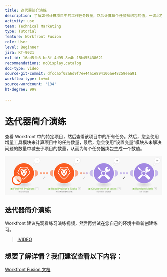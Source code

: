 ```yaml
---
title: 迭代器简介演练
description: 了解如何计算项目中的工作任务数量，然后计算每个任务捆绑包的值，一切尽在  [!DNL Adobe Workfront Fusion]。
activity: use
team: Technical Marketing
type: Tutorial
feature: Workfront Fusion
role: User
level: Beginner
jira: KT-9021
exl-id: 16ad5fb3-bc8f-4d95-8e4b-15b655438621
recommendations: noDisplay,catalog
doc-type: video
source-git-commit: dfcca5f02a6d9f7ee44a1e894106ae48259eea91
workflow-type: tm+mt
source-wordcount: '134'
ht-degree: 99%

---
```


# 迭代器简介演练

查看 Workfront 中的特定项目，然后查看该项目中的所有任务。然后，您会使用增量工具模块来计算项目中的任务数量，最后，您会使用“设置变量”模块从未解决问题的数量中减去子项目的数量，从而为每个任务捆绑包生成一个数值。

![Fusion 场景的图像](assets/iteration-and-aggregation-1.png)

## 迭代器简介演练

Workfront 建议先观看练习演练视频，然后再尝试在您自己的环境中重新创建练习。

>[!VIDEO](https://video.tv.adobe.com/v/335278/?quality=12&learn=on&enablevpops)



## 想要了解详情？我们建议查看以下内容：

[Workfront Fusion 文档](https://experienceleague.adobe.com/en/docs/workfront-fusion/using/get-started-with-fusion/understand-workfront-fusion/workfront-fusion-overview)
